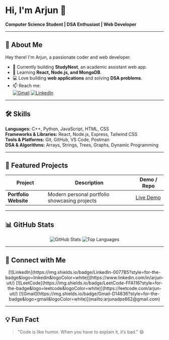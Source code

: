 # Hi, I'm Arjun 👋

**Computer Science Student | DSA Enthusiast | Web Developer**

---

## 📝 About Me
Hey there! I'm Arjun, a passionate coder and web developer.  
- 🔭 Currently building **StudyNest**, an academic assistant web app.  
- 🌱 Learning **React, Node.js, and MongoDB**.  
- 💻 Love building **web applications** and solving **DSA problems**.  
- 📫 Reach me:  
[![Gmail](https://img.shields.io/badge/Gmail-D14836?style=for-the-badge&logo=gmail&logoColor=white)](mailto:arjunadps662@gmail.com) 
[![LinkedIn](https://img.shields.io/badge/LinkedIn-0077B5?style=for-the-badge&logo=linkedin&logoColor=white)](https://www.linkedin.com/in/arjun-uit/)  

---

## 🛠 Skills
**Languages:** C++, Python, JavaScript, HTML, CSS  
**Frameworks & Libraries:** React, Node.js, Express, Tailwind CSS  
**Tools & Platforms:** Git, GitHub, VS Code, Postman  
**DSA & Algorithms:** Arrays, Strings, Trees, Graphs, Dynamic Programming  

---

## 🚀 Featured Projects
| Project | Description | Demo / Repo |
|---------|-------------|-------------|
| **Portfolio Website** | Modern personal portfolio showcasing projects | [Live Demo](https://arjun-uu.github.io/My-Portfolio/) |

---

## 📊 GitHub Stats
<div align="center">
  <img src="https://github-readme-stats.vercel.app/api?username=arjun-uu&show_icons=true&theme=radical" alt="GitHub Stats" />
  <img src="https://github-readme-stats.vercel.app/api/top-langs/?username=arjun-uu&layout=compact&theme=radical" alt="Top Languages" />
</div>

---

## 🔗 Connect with Me
<div align="center">
[![LinkedIn](https://img.shields.io/badge/LinkedIn-0077B5?style=for-the-badge&logo=linkedin&logoColor=white)](https://www.linkedin.com/in/arjun-uit/)
[![LeetCode](https://img.shields.io/badge/LeetCode-FFA116?style=for-the-badge&logo=leetcode&logoColor=white)](https://leetcode.com/arjun-uit/)
[![Gmail](https://img.shields.io/badge/Gmail-D14836?style=for-the-badge&logo=gmail&logoColor=white)](mailto:arjunadps662@gmail.com)
</div>

---

## 💡 Fun Fact
> "Code is like humor. When you have to explain it, it’s bad." 😄
